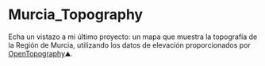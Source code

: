 # Murcia_Topography

Echa un vistazo a mi último proyecto: un mapa que muestra la topografía de la Región de Murcia, utilizando los datos de elevación proporcionados por <a href="https://www.opentopography.org/" target="_blank">OpenTopography</a>⛰️.
